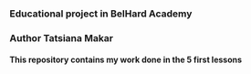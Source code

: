 ### Educational project in BelHard Academy

### Author Tatsiana Makar

#### This repository contains my work done in the 5 first lessons
